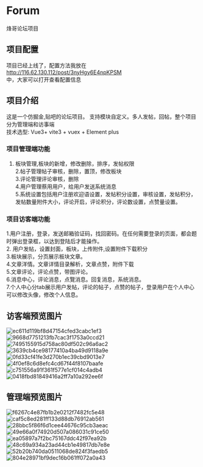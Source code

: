 # Forum
烽哥论坛项目
## 项目配置
项目已经上线了，配置方法我放在  
http://116.62.130.112/post/3nyHgy6E4npKPSM  
中，大家可以打开查看配置信息
## 项目介绍
这是一个仿掘金,贴吧的论坛项目。 支持模块自定义。多人发帖，回帖，整个项目分为管理端和访事端  
技术选型: Vue3+ vite3 + vuex + Element plus
### 项目管理端功能
1. 板块管理,板块的新增，修改删除，排序，发帖权限    
2.帖子管理帖子审核，删除，置顶，修改板块  
3.评论管理评论审核，删除  
4.用户管理蔡用用户，给用户发送系统消息   
5.系统设置包括用户注册欢迎语设置，发帖积分设置，审核设置，发帖积分，发帖数量附件大小，评论开启，评论积分，评论数设置，点赞量设置。 
### 项目访客端功能
1.用户注册，登录，发送邮箱验证码，找回密码。在任何需要登录的页面，都会题时弹出登录框，以达到登陆后才能操作。  
2. 用户发帖，设置封面，板块，上传附件,设置附件下载积分  
3.板块展示，分页展示板块文章。  
4.文章洋情。文章详情目录解析，文章点赞，附件下载   
5.文章评论，评论点赞，带图评论。   
6.消息中心，评论消息，点覽消息。回复消息，系统消息。   
7.个人中心分tab展示用户发帖，评论的帖子，点赞的帖子，登录用户在个人中心可以修改头像，修改个人信息。 
## 访客端预览图片
![ec611d119bf8d47154cfed3cabc1ef3](https://github.com/LianZhuoFeng/Forum/assets/120152501/15f633c9-1ae5-4848-96ec-73e82be301e0)
![9668d7751213fb7cac3f1753a0ccd21](https://github.com/LianZhuoFeng/Forum/assets/120152501/70f4c022-ec34-4968-8b81-2bb6f954fd4f)
![7495155915d758ac80df502c96a6ac2](https://github.com/LianZhuoFeng/Forum/assets/120152501/46b4c1b6-c7c0-4fe5-8cb3-375decec7721)
![3639cb4ce98177410a4ba49d9118a9e](https://github.com/LianZhuoFeng/Forum/assets/120152501/44309472-7a19-4454-b9dc-8bdf1224e689)
![0fd33cf41fe3d270b1ec39cbd9013e7](https://github.com/LianZhuoFeng/Forum/assets/120152501/5e8765c4-3b68-4266-9ca1-6f24cc1e1b5d)
![4f0ef8c6d8efc4cd67f44f8107baafe](https://github.com/LianZhuoFeng/Forum/assets/120152501/6e6c06dd-f590-4f01-a9ea-497b8a706514)
![c751556a91f361f577e1cf014c4adb4](https://github.com/LianZhuoFeng/Forum/assets/120152501/d81f84ff-8272-41bb-9649-0388fbabf835)
![0418fbd81849416a2ff7a10a292ee6f](https://github.com/LianZhuoFeng/Forum/assets/120152501/4b8238a8-cea5-47fc-b0fd-f654ce441bbe)
## 管理端预览图片
![f6267c4e87fb1b2e0212f7482fc5e48](https://github.com/LianZhuoFeng/Forum/assets/120152501/885e31b1-0607-46fa-b2a7-1a939e9fce52)
![caf5c8ed281ff133d88db76912ab561](https://github.com/LianZhuoFeng/Forum/assets/120152501/183ba405-e20a-433a-b5e9-da7e5ece53db)
![28bbc5f86f6d1cee44676c95cb3aeac](https://github.com/LianZhuoFeng/Forum/assets/120152501/2683fc29-8614-4804-86f6-2b17afac29c1)
![49e66a0f74920d507a086031c91ce50](https://github.com/LianZhuoFeng/Forum/assets/120152501/8bc96a56-2168-45c7-b014-dd03dede7102)
![ea05897a7f2bc75167ddc42f97ea92b](https://github.com/LianZhuoFeng/Forum/assets/120152501/22b93265-9113-4974-96eb-c008c7713bb6)
![48c69a934a23ad44cb1e49817db7e8e](https://github.com/LianZhuoFeng/Forum/assets/120152501/d53c0a2e-f5c0-44f0-90e2-5a6430ecb8de)
![52b20b740da0511068de824f3faedb5](https://github.com/LianZhuoFeng/Forum/assets/120152501/e91e96e2-54a0-4d2f-a83b-ea7f48f7fe6d)
![804e28971bf9dec16b061ff072a0a43](https://github.com/LianZhuoFeng/Forum/assets/120152501/ff8787af-5397-4efc-9f2a-28c4e43651d3)



















